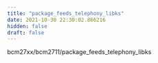 ```yaml
---
title: "package_feeds_telephony_libks"
date: 2021-10-30 22:30:02.866216
hidden: false
draft: false
---
```


bcm27xx/bcm2711/package_feeds_telephony_libks

